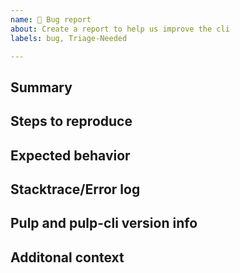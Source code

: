 ```yaml
---
name: 🐛 Bug report
about: Create a report to help us improve the cli
labels: bug, Triage-Needed

---
```


## Summary
<!-- A clear and concise description of what the bug is. -->

## Steps to reproduce
<!-- Steps to reproduce the behavior. Please list actual cli commands. -->

## Expected behavior
<!-- A clear and concise description of what you expected to happen. -->

## Stacktrace/Error log
<!-- If possible, add a stacktrace and/or logs -->

## Pulp and pulp-cli version info
<!-- Verbatim output of `pulp --version` and `pulp status` -->

## Additonal context
<!-- Add any other context about the problem here. -->
